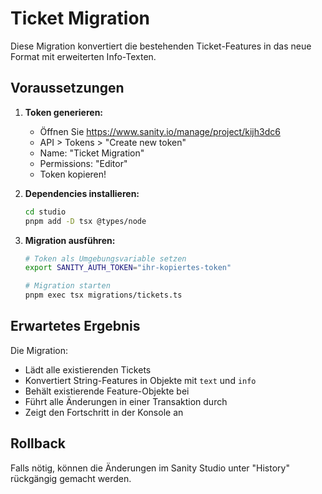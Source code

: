 # Ticket Migration

Diese Migration konvertiert die bestehenden Ticket-Features in das neue Format mit erweiterten Info-Texten.

## Voraussetzungen

1. **Token generieren:**
   - Öffnen Sie https://www.sanity.io/manage/project/kijh3dc6
   - API > Tokens > "Create new token"
   - Name: "Ticket Migration"
   - Permissions: "Editor"
   - Token kopieren!

2. **Dependencies installieren:**
   ```bash
   cd studio
   pnpm add -D tsx @types/node
   ```

3. **Migration ausführen:**
   ```bash
   # Token als Umgebungsvariable setzen
   export SANITY_AUTH_TOKEN="ihr-kopiertes-token"
   
   # Migration starten
   pnpm exec tsx migrations/tickets.ts
   ```

## Erwartetes Ergebnis

Die Migration:
- Lädt alle existierenden Tickets
- Konvertiert String-Features in Objekte mit `text` und `info`
- Behält existierende Feature-Objekte bei
- Führt alle Änderungen in einer Transaktion durch
- Zeigt den Fortschritt in der Konsole an

## Rollback

Falls nötig, können die Änderungen im Sanity Studio unter "History" rückgängig gemacht werden.